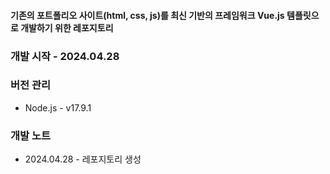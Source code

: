 #### 기존의 포트폴리오 사이트(html, css, js)를 최신 기반의 프레임워크 Vue.js 템플릿으로 개발하기 위한 레포지토리

### 개발 시작 - 2024.04.28 

### 버전 관리
- Node.js - v17.9.1

### 개발 노트
- 2024.04.28 - 레포지토리 생성
